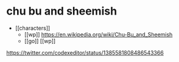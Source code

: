 # chu bu and sheemish

- [[characters]]
  - [[wp]] https://en.wikipedia.org/wiki/Chu-Bu_and_Sheemish
  - [[go]] [[wp]]

https://twitter.com/codexeditor/status/1385581808486543366